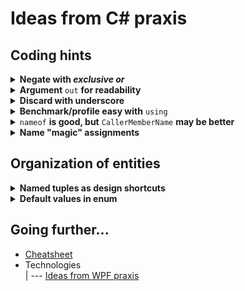 # Ideas from C# praxis

## Coding hints

<details>
<summary><b>Negate with <i>exclusive or</i></b></summary>
  
```diff csharp
-      isLoading = !isLoading
+      isLoading ^= true; // explicit
```

```diff csharp
// invert a longish chained property in legacy API:
-    Controller_A.CPU2.Circuits.TriggerY1.Input.S_plus = !Controller_A.CPU2.Circuits.TriggerV1.Input.S_plus;
// i'd intentionally done a typo, which you could have missed and which can still designate a valid name
+    Controller_A.CPU2.Circuits.TriggerY1.Input.S_plus ^= true; // terser and "typo"-safe 
```

</details>

<details>
<summary><b>Argument</b> <code>out</code> <b>for readability</b></summary>

```csharp
if (!CheckPauseComplete(out var msRemaining))
   _module.Sleep(msRemaining);
```

</details>

<details>
<summary><b>Discard with underscore</b></summary>

```csharp
// null guard with *null-coalescing* 
_ = order?? throw new ArgumentNullException(nameof(order)); // though `if()` is more readable 
```

```csharp
 // remove visual noise of nominal arguments
  void OnMouseMove(sender _, EventArgs __) { MyApp.Unfreeze(); };
```

 ```csharp
 // to point that return value isn't required or a method is called for side-effect only
 _ = myShoppingCart.Pay(); // habitually i don't care for receipt
 ```

  ```csharp
 // mock objects (e.g. to invoke constructor logic only) 
  _ = new ResourceBlocker(filename);
   ```

+ Not a discard but pleasing

```csharp
const int milesToMars_CloseApproach = 38_600_000;
var rfidTagFilter = 0b_0111_1100_0100_0011;
```

</details>

<details>
<summary><b>Benchmark/profile easy with</b> <code>using</code></summary>

```csharp
using (var benchmark = new Benchmark()) {
    // benchmarked flow here
}

class Benchmark : IDisposable
{
   string _caller;

   public Benchmark([CallerMemberName] string caller = "<undefined>") {
      _caller = caller;
      // start logging/profiling
   }    

   public void Dispose() {
      // stop logging/profiling
   }
}
```
</details>

<details>
<summary><code>nameof</code>&nbsp;<b>is good, but</b> <code>CallerMemberName</code>&nbsp;<b>may be better</b></summary>  
The snippet above (benchmark `using`) must have decently clarified this. It's tempting to copy `nameof()` from another call and forget to alter.

</details>

<details>
<summary><b>Name "magic" assignments</b></summary>
  
```diff csharp
-     legacySystem.ModuleD1.Abracadabra = true; // specifies that text input is treated case-sensitive
+     const bool InputIsCaseSensitive = true;
+     legacySystem.ModuleD1.Abracadabra = InputIsCaseSensitive;
```
```diff csharp
-     Info(shortMessage).Popup(3200);
+     Info(shortMessage).Popup(Ux.MinToNoticePrompt.Milliseconds);
```
</details>

## Organization of entities
<details>
<summary><b>Named tuples as design shortcuts</b></summary>

Piles of interfaces, classes and structs for every single trifle may obscure contours of OOD. Then _named tuples_ are a sound compromise, when limited to SPARSE cases.

```csharp
...
(int width, int depth, int height, DateTime availableFrom) FindMinPackageBox(Product[] products);
...
if (storehouse.FindMinPackage(ERSATzSupply).availableFrom > DateTime.Today.AddDays(7)) {
... 
```

This shortcut can further cut initialization and streamline assignments:

```csharp
// given a chess game log ...
 chessGame.Move = "c5";
// you'd love to briefly annotate moves 
chessGame.Move = ("c5", "Sicilian Defence");
// that is backed with
(string notation, string comment) Move { get; set; }
```

Unrestricted tuples, named or not, will be great helpers for prototyping code contracts, until they will solidify to interfaces and definitions.
</details>

<details>
<summary><b>Default values in enum</b></summary>

Reserve, when appropriate, _none_, _undefined_ or _unknown_ as zero-value to prevent unexpected default assignment and consequent bugs.

```csharp
enum FundamentalStatesOfMatter
{
    Unknown, // implicitly = 0,
    Solid, // won't be assigned by default e.g. to a motor coolant
    Liquid,
    Gas,
    Plasma
}
```

</details>

## Going further...
+ [Cheatsheet](cs-cheatsheet.md)
+ Technologies\
| --- [Ideas from WPF praxis](../wpf/readme+/wpf-hints.md)

